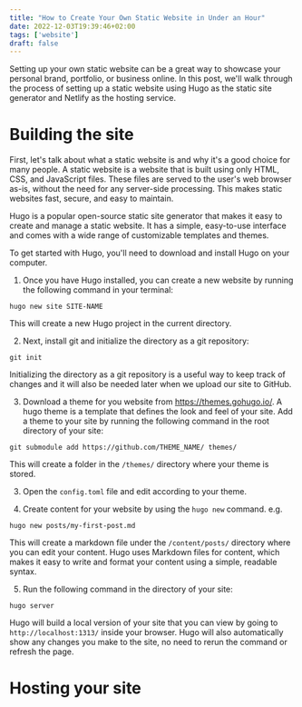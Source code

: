 ```yaml
---
title: "How to Create Your Own Static Website in Under an Hour"
date: 2022-12-03T19:39:46+02:00
tags: ['website']
draft: false
---
```


Setting up your own static website can be a great way to showcase your personal brand, portfolio, or business online. 
In this post, we'll walk through the process of setting up a static website using Hugo as the static site generator and Netlify as the hosting service.

# Building the site

First, let's talk about what a static website is and why it's a good choice for many people. 
A static website is a website that is built using only HTML, CSS, and JavaScript files. 
These files are served to the user's web browser as-is, without the need for any server-side processing. 
This makes static websites fast, secure, and easy to maintain.

Hugo is a popular open-source static site generator that makes it easy to create and manage a static website. 
It has a simple, easy-to-use interface and comes with a wide range of customizable templates and themes.

To get started with Hugo, you'll need to download and install Hugo on your computer.

1. Once you have Hugo installed, you can create a new website by running the following command in your terminal:
``` shell
hugo new site SITE-NAME
```
This will create a new Hugo project in the current directory.

2. Next, install git and initialize the directory as a git repository: 
``` shell
git init
```
Initializing the directory as a git repository is a useful way to keep track of changes and it will also be needed later when we upload our site to GitHub.

3. Download a theme for you website from https://themes.gohugo.io/. A hugo theme is a template that defines the look and feel of your site. Add a theme to your site by running the following command in the root directory of your site:
``` shell
git submodule add https://github.com/THEME_NAME/ themes/
```
This will create a folder in the `/themes/` directory where your theme is stored.

3. Open the `config.toml` file and edit according to your theme.

4. Create content for your website by using the `hugo new` command. e.g.
``` shell
hugo new posts/my-first-post.md
```
This will create a markdown file under the `/content/posts/` directory where you can edit your content. Hugo uses Markdown files for content, which makes it easy to write and format your content using a simple, readable syntax.

5. Run the following command in the directory of your site:
``` shell
hugo server
```
Hugo will build a local version of your site that you can view by going to `http://localhost:1313/` inside your browser. Hugo will also automatically show any changes you make to the site, no need to rerun the command or refresh the page.

# Hosting your site

